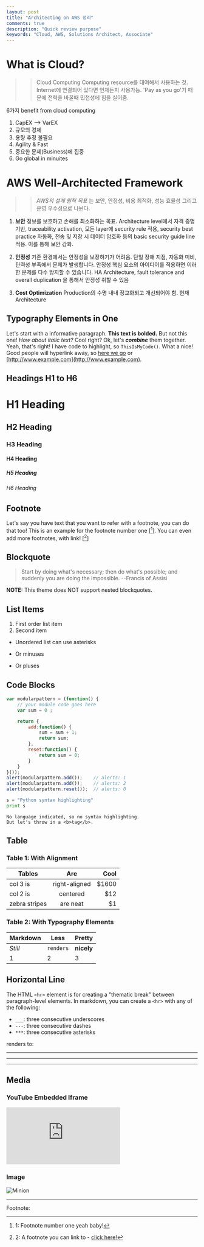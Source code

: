 ```yaml
---
layout: post
title: "Architecting on AWS 정리"
comments: true
description: "Quick review purpose"
keywords: "Cloud, AWS, Solutions Architect, Associate"
---
```


# What is Cloud?

>> Cloud Computing
Computing resource를 대여해서 사용하는 것.
Internet에 연결되어 있다면 언제든지 사용가능.
'Pay as you go'기 때문에 전략을 바꿀때 민첩성에 힘을 실어줌.

6가지 benefit from cloud computing

1. CapEX --> VarEX
2. 규모의 경제
3. 용량 추정 불필요
4. Agility & Fast
5. 중요한 문제(Business)에 집중
6. Go global in minuites

# AWS Well-Architected Framework

>> _AWS의 설계 원칙 목표_ 는 보안, 안정성, 비용 최적화, 성능 효율성 그리고 운영 우수성으로 나뉜다.

1. **보안**
    정보를 보호하고 손해를 최소화하는 목표.
    Architecture level에서 자격 증명 기반, traceability activation, 모든 layer에 security rule 적용, security best practice 자동화, 전송 및 저장 시 데이터 암호화 등의 basic security guide line 적용. 이를 통해 보안 강화.

2. **안정성**
    기존 환경에서는 안정성을 보장하기가 어려움. 단일 장애 지점, 자동화 미비, 탄력성 부족에서 문제가 발생합니다. 안정성 핵심 요소의 아이디어를 적용하면 이러한 문제를 다수 방지할 수 있습니다. HA Architecture, fault tolerance and overall duplication 을 통해서 안정성 취할 수 있음

3. **Cost Optimization**
    Production의 수명 내내 정교화되고 개선되어야 함. 현재 Architecture

## Typography Elements in One

Let's start with a informative paragraph. **This text is bolded.** But not this one! _How about italic text?_ Cool right? Ok, let's **_combine_** them together. Yeah, that's right! I have code to highlight, so `ThisIsMyCode()`. What a nice! Good people will hyperlink away, so [here we go](#) or [http://www.example.com](http://www.example.com).

<div class="divider"></div>

## Headings H1 to H6

# H1 Heading

## H2 Heading

### H3 Heading

#### H4 Heading

##### H5 Heading

###### H6 Heading

<div class="divider"></div>

## Footnote

Let's say you have text that you want to refer with a footnote, you can do that too! This is an example for the footnote number one [[^1]]. You can even add more footnotes, with link! [[^2]]

<div class="divider"></div>

## Blockquote

> Start by doing what's necessary; then do what's possible; and suddenly you are doing the impossible. --Francis of Assisi

**NOTE:** This theme does NOT support nested blockquotes.

<div class="divider"></div>

## List Items

1. First order list item
2. Second item

* Unordered list can use asterisks
- Or minuses
+ Or pluses

<div class="divider"></div>

## Code Blocks

```javascript
var modularpattern = (function() {
    // your module code goes here
    var sum = 0 ;

    return {
        add:function() {
            sum = sum + 1;
            return sum;
        },
        reset:function() {
            return sum = 0;    
        }  
    }   
}());
alert(modularpattern.add());    // alerts: 1
alert(modularpattern.add());    // alerts: 2
alert(modularpattern.reset());  // alerts: 0
```

```python
s = "Python syntax highlighting"
print s
```

```
No language indicated, so no syntax highlighting.
But let's throw in a <b>tag</b>.
```

<div class="divider"></div>

## Table

### Table 1: With Alignment

| Tables        | Are           | Cool  |
| ------------- |:-------------:| -----:|
| col 3 is      | right-aligned | $1600 |
| col 2 is      | centered      |   $12 |
| zebra stripes | are neat      |    $1 |

### Table 2: With Typography Elements

Markdown | Less | Pretty
--- | --- | ---
*Still* | `renders` | **nicely**
1 | 2 | 3

<div class="divider"></div>

## Horizontal Line

The HTML `<hr>` element is for creating a "thematic break" between paragraph-level elements. In markdown, you can create a `<hr>` with any of the following:

* `___`: three consecutive underscores
* `---`: three consecutive dashes
* `***`: three consecutive asterisks

renders to:

___

---

***

<div class="divider"></div>

## Media

### YouTube Embedded Iframe

<div class="video-container"><iframe src="https://www.youtube.com/embed/n1a7o44WxNo" frameborder="0" allowfullscreen></iframe></div>

### Image

![Minion](http://octodex.github.com/images/minion.png)

---
Footnote:

[^1]: 1: Footnote number one yeah baby!

[^2]: 2: A footnote you can link to - [click here!](#)
